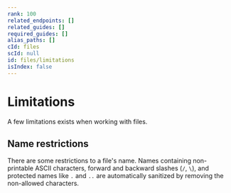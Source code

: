```yaml
---
rank: 100
related_endpoints: []
related_guides: []
required_guides: []
alias_paths: []
cId: files
scId: null
id: files/limitations
isIndex: false
---
```


# Limitations

A few limitations exists when working with files.

## Name restrictions

There are some restrictions to a file's name. Names containing non-printable
ASCII characters, forward and backward slashes (`/`, `\`), and protected names like
`.` and `..` are automatically sanitized by removing the non-allowed characters.
